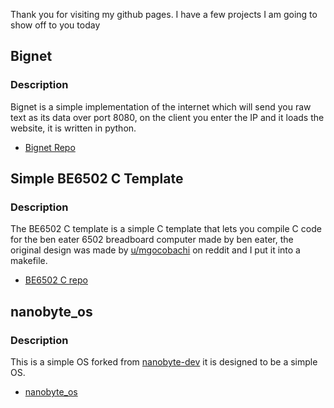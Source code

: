 Thank you for visiting my github pages. I have a few projects I am going to show off to you today

## Bignet
### Description
Bignet is a simple implementation of the internet which will send you raw text as its data over port 8080, on the client you enter the IP and it loads the website, it is written in python.
- [Bignet Repo](https://github.com/ThatOSDeveloper/BigNet)
## Simple BE6502 C Template
### Description
The BE6502 C template is a simple C template that lets you compile C code for the ben eater 6502 breadboard computer made by ben eater, the original design was made by [u/mgocobachi](https://www.reddit.com/user/mgocobachi/) on reddit and I put it into a makefile.
- [BE6502 C repo](https://github.com/ThatOSDeveloper/Simple-BE6502-C-Template)

## nanobyte_os
### Description
This is a simple OS forked from [nanobyte-dev](https://github.com/nanobyte-dev) it is designed to be a simple OS.
- [nanobyte_os](https://github.com/nanobyte-dev/nanobyte_os)
